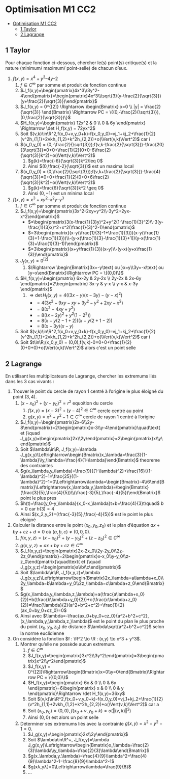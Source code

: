 # Optimisation M1 CC2

- [Optimisation M1 CC2](#optimisation-m1-cc2)
  - [1 Taylor](#1-taylor)
  - [2 Lagrange](#2-lagrange)

## 1 Taylor

Pour chaque fonction ci-dessous, chercher le(s) point(s) critique(s) et la nature
(minimum/ maximum/ point-selle) de chacun d’eux.

1. $f(x,y) = x^4 + y^3 – 4y – 2$
   1. $f \in C ^ \infty$ par somme et produit de fonction continue
   2. $J_f(x,y)=\begin{pmatrix}4x^3\\3y^2-4\end{pmatrix}=\begin{pmatrix}4x^3\\\sqrt{3}(y-\frac{2}{\sqrt{3}})(y+\frac{2}{\sqrt{3}})\end{pmatrix}$
   3. $J_f(x,y) = 0^{[2]} \Rightarrow \begin{Bmatrix} x=0 \\ |y| = \frac{2}{\sqrt{3}} \end{Bmatrix} \Rightarrow PC = \{(0,-\frac{2}{\sqrt{3}}), (0,\frac{2}{\sqrt{3}})\}$
   4. $H_f(x,y)=\begin{pmatrix} 12x^2 & 0 \\ 0 & 6y \end{pmatrix} \Rightarrow \det H_f(x,y) = 72yx^2$
   5. Soit $(v,k)\in\R^2,f(x_0+v,y_0+k)-f(x_0,y_0)=vj_1+kj_2+\frac{1}{2}(v^2h_{1,1}+2vkh_{1,2}+k^2h_{2,2})+o(\Vert(v,k)\Vert^2)$ car i
   6. $(x_0,y_0) = (0,-\frac{2}{\sqrt{3}});f(v,k-\frac{2}{\sqrt{3}})-\frac{20}{3\sqrt{3}}=0+0+\frac{1}{2}(0+0-6\frac{2}{\sqrt{3}}k^2)+o(\Vert(v,k)\Vert^2)$
      1. $g(k)=\frac{-6}{\sqrt{3}}k^2\leq 0$
      2. Ainsi $(0,\frac{-2}{\sqrt{3}})$ est un maxima local
   7. $(x_0,y_0) = (0,\frac{2}{\sqrt{3}});f(v,k+\frac{2}{\sqrt{3}})-\frac{4}{\sqrt{3}}=0+0+\frac{1}{2}(0+0+6\frac{2}{\sqrt{3}}k^2)+o(\Vert(v,k)\Vert^2)$
      1. $g(k)=\frac{6}{\sqrt{3}}k^2 \geq 0$
      2. Ainsi $(0,-1)$ est un minima local
2. $f(x,y) = x^3 + xy^2 – x^2 y – y^3$
   1. $f \in C ^ \infty$ par somme et produit de fonction continue
   2. $J_f(x,y)=\begin{pmatrix}3x^2-2xy+y^2\\-3y^2+2yx-x^2\end{pmatrix}$
      - $=\begin{pmatrix}3(x-\frac{1}{3}y)^2+y^2(1-\frac{1}{3}^2)\\-3(y-\frac{1}{3}x)^2+x^2(\frac{1}{3}^2-1)\end{pmatrix}$
      - $=3\begin{pmatrix}(x-y(\frac{1}{3}-1+\frac{1}{3}))(x-y(\frac{1}{3}+1-\frac{1}{3}))\\-(y-x(\frac{1}{3}-\frac{1}{3}+1))(y-x(\frac{1}{3}+\frac{1}{3}-1))\end{pmatrix}$
      - $=3\begin{pmatrix}(x+y\frac{1}{3})(x-y)\\-(y-x)(y+x\frac{1}{3})\end{pmatrix}$
   3. $J_f(x,y) = 0^{[2]}$
      1. $\Rightarrow \begin{Bmatrix}3x=-y\text{ ou }x=y\\3y=-x\text{ ou }y=x\end{Bmatrix}\Rightarrow PC = \{(0,0)\}$
   4. $H_f(x,y)=\begin{pmatrix} 6x-2y & 2y-2x \\ 2y-2x & 2x-6y \end{pmatrix}=2\begin{pmatrix} 3x-y & y-x \\ y-x & x-3y \end{pmatrix}$
      1. $\Rightarrow \det H_f(x,y)=4((3x-y)(x-3y)-(y-x)^2)$
         - $=4(3x^2-9xy-xy+3y^2-y^2+2xy-x^2)$
         - $=8(x^2-4xy+y^2)$
         - $=8((x-2y)^2+y^2(1-2^2))$
         - $=8(x-y(2-1+2))(x-y(2+1-2))$
         - $=8(x-3y)(x-y)$
   5. Soit $(v,k)\in\R^2,f(x_0+v,y_0+k)-f(x_0,y_0)=vj_1+kj_2+\frac{1}{2}(v^2h_{1,1}+2vkh_{1,2}+k^2h_{2,2})+o(\Vert(v,k)\Vert^2)$ car i
   6. Soit $t\in\R;(x_0,y_0) = (0,0),f(v,k)-0=0+0+\frac{1}{2}(0+0+0)+o(\Vert(v,k)\Vert^2)$ alors c'est un point selle

## 2 Lagrange

En utilisant les multiplicateurs de Lagrange, chercher les extremums liés dans les 3 cas vivants :

1. Trouver le point du cercle de rayon 1 centré à l’origine le plus éloigné du point $(3 , 4)$.
   1. $(x-x_0)^2+(y-y_0)^2=r^2$ equoition du cercle
      1. $f(x,y)=(x-3)^2+(y-4)^2\in C^\infty$ cercle centré au point
      2. $g(x,y)=x^2+y^2-1\in C^\infty$ cercle de rayon 1 centré à l’origine
   2. $J_f(x,y)=\begin{pmatrix}2x-6\\2y-8\end{pmatrix}=2\begin{pmatrix}x-3\\y-4\end{pmatrix}\quad\text{ et }\quad J_g(x,y)=\begin{pmatrix}2x\\2y\end{pmatrix}=2\begin{pmatrix}x\\y\end{pmatrix}$
   3. Soit $\lambda\in\R, J_f(x,y)=\lambda J_g(x,y)\Leftrightarrow\begin{Bmatrix}x_\lambda=\frac{3}{1-\lambda}\\y_\lambda=\frac{4}{1-\lambda}\end{Bmatrix}$ theoreme des contraintes
   4. $g(x_\lambda,y_\lambda)=\frac{9}{(1-\lambda)^2}+\frac{16}{(1-\lambda)^2}-1=\frac{25}{(1-\lambda)^2}-1=0\Leftrightarrow\lambda=\begin{Bmatrix}-4\\6\end{Bmatrix}\Leftrightarrow(x_\lambda,y_\lambda)=\begin{Bmatrix}(\frac{3}{5},\frac{4}{5})\\(\frac{-3}{5},\frac{-4}{5})\end{Bmatrix}$ point le plus pres
   5. $h(t)=\frac{y_0-y_\lambda}{x_0-x_\lambda}t+b=\frac{4}{3}t\quad$ $b=0$ car $h(3)=4$
   6. Ainsi $(x_2,y_2)=(\frac{-3}{5},\frac{-4}{5})$ est le point le plus eloigné
2. Calculer la distance entre le point $(x_0 , y_0 , z_0 )$ et le plan d’équation $ax + by + cz + d = 0$ où $(a, b, c) \neq (0, 0, 0)$.
   1. $f(x,y,z)=(x-x_0)^2+(y-y_0)^2+(z-z_0)^2\in C^\infty$
   2. $g(x,y,z)=ax+by+cz\in C^\infty$
   3. $J_f(x,y,z)=\begin{pmatrix}2x-2x_0\\2y-2y_0\\2z-2z_0\end{pmatrix}=2\begin{pmatrix}x-x_0\\y-y_0\\z-z_0\end{pmatrix}\quad\text{ et }\quad J_g(x,y,z)=\begin{pmatrix}a\\b\\c\end{pmatrix}$
   4. Soit $\lambda\in\R, J_f(x,y,z)=\lambda J_g(x,y,z)\Leftrightarrow\begin{Bmatrix}2x_\lambda=a\lambda+x_0\\2y_\lambda=b\lambda+y_0\\2z_\lambda=c\lambda+z_0\end{Bmatrix}$
   5. $g(x_\lambda,y_\lambda,z_\lambda)=a(\frac{a\lambda+x_0}{2})+b(\frac{b\lambda+y_0}{2})+c(\frac{c\lambda+z_0}{2})=\frac{\lambda}{2}(a^2+b^2+c^2)+\frac{1}{2}(ax_0+by_0+cz_0)=0$
   6. Ainsi avec $\lambda=-\frac{ax_0+by_0+cz_0}{a^2+b^2+c^2}, (x_\lambda,y_\lambda,z_\lambda)$ est le point du plan le plus proche du point $(x_0 , y_0 , z_0 )$ de distance $\lambda\sqrt{a^2+b^2+c^2}$ selon la norme euclidienne
3. On considère la fonction $f : \R^2 \to \R : (x,y) \to x^3 + y^3$.
   1. Montrer qu’elle ne possède aucun extremum.
      1. $f\in C^\infty$
      2. $J_f(x,y)=\begin{pmatrix}3x^2\\3y^2\end{pmatrix}=3\begin{pmatrix}x^2\\y^2\end{pmatrix}$
      3. $J_f(x,y) = 0^{[2]}\Rightarrow\begin{Bmatrix}x=0\\y=0\end{Bmatrix}\Rightarrow PC = \{(0,0)\}$
      4. $H_f(x,y)=\begin{pmatrix} 6x & 0 \\ 0 & 6y \end{pmatrix}=6\begin{pmatrix} x & 0 \\ 0 & y \end{pmatrix}\Rightarrow \det H_f(x,y)=36xy$
      5. Soit $(v,k)\in\R^2,f(x_0+v,y_0+k)-f(x_0,y_0)=vj_1+kj_2+\frac{1}{2}(v^2h_{1,1}+2vkh_{1,2}+k^2h_{2,2})+o(\Vert(v,k)\Vert^2)$ car a
      6. Soit $(x_0,y_0) = (0,0),f(x_0+v,y_0+k)=o(\Vert(v,k)\Vert^2)$
      7. Ainsi $(0,0)$ est alors un point selle
   2. Déterminer ses extremums liés avec la contrainte $g(x,y) = x^2 + y^2 - 1 = 0$.
      1. $J_g(x,y)=\begin{pmatrix}2x\\2y\end{pmatrix}$
      2. Soit $\lambda\in\R^+, J_f(x,y)=\lambda J_g(x,y)\Leftrightarrow\begin{Bmatrix}x_\lambda=\frac{2}{3}\lambda\\y_\lambda=\frac{2}{3}\lambda\end{Bmatrix}$
      3. $g(x_\lambda,y_\lambda)=\frac{4}{9}\lambda^2+\frac{4}{9}\lambda^2-1=\frac{8}{9}\lambda^2-1$
      4. $g(xλ,yλ)=0\Leftrightarrow\lambda=\frac{9}{8}$
      5. ...
